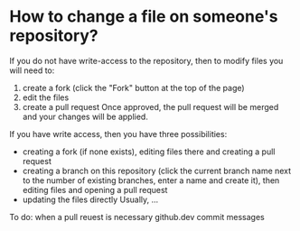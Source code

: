 # How to change a file on someone's repository?

If you do not have write-access to the repository, then to modify files you will need to:
1) create a fork (click the "Fork" button at the top of the page)
2) edit the files
3) create a pull request
Once approved, the pull request will be merged and your changes will be applied.<br>

If you have write access, then you have three possibilities:
* creating a fork (if none exists), editing files there and creating a pull request
* creating a branch on this repository (click the current branch name next to the number of existing branches, enter a name and create it), then editing files and opening a pull request
* updating the files directly
Usually, ...

To do:
when a pull reuest is necessary
github.dev
commit messages

